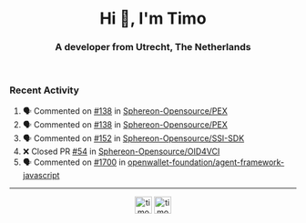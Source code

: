 <h1 align="center">Hi 👋, I'm Timo</h1>
<h3 align="center">A developer from Utrecht, The Netherlands</h3>
<br/>
<!-- https://github.com/rahuldkjain/github-profile-readme-generator --!>

<!--  <p align="left"><img src="https://github-readme-stats.vercel.app/api?username=timoglastra&show_icons=true&count_private=true&" alt="timoglastra" /></p> --!>

<!--
Github language stats
<p align="left"><img src="https://github-readme-stats.vercel.app/api/top-langs/?username=timoglastra&layout=compact" alt="timoglastra" /><p>
-->

<!-- Codestats language stats -->
<!-- <p align="left"><img src="https://codestats-readme.vercel.app/api/top-langs/?username=timoglastra&layout=compact&language_count=12" alt="timoglastra" /><p>    --!>
  
<h3>Recent Activity</h3>

<!--START_SECTION:activity-->
1. 🗣 Commented on [#138](https://github.com/Sphereon-Opensource/PEX/pull/138#issuecomment-1900241790) in [Sphereon-Opensource/PEX](https://github.com/Sphereon-Opensource/PEX)
2. 🗣 Commented on [#138](https://github.com/Sphereon-Opensource/PEX/pull/138#issuecomment-1900163099) in [Sphereon-Opensource/PEX](https://github.com/Sphereon-Opensource/PEX)
3. 🗣 Commented on [#152](https://github.com/Sphereon-Opensource/SSI-SDK/pull/152#issuecomment-1900155785) in [Sphereon-Opensource/SSI-SDK](https://github.com/Sphereon-Opensource/SSI-SDK)
4. ❌ Closed PR [#54](https://github.com/Sphereon-Opensource/OID4VCI/pull/54) in [Sphereon-Opensource/OID4VCI](https://github.com/Sphereon-Opensource/OID4VCI)
5. 🗣 Commented on [#1700](https://github.com/openwallet-foundation/agent-framework-javascript/issues/1700#issuecomment-1900040544) in [openwallet-foundation/agent-framework-javascript](https://github.com/openwallet-foundation/agent-framework-javascript)
<!--END_SECTION:activity-->

---

<p align="center">
<a href="https://twitter.com/timoglastra" target="blank"><img align="center" src="https://cdn.jsdelivr.net/npm/simple-icons@3.0.1/icons/twitter.svg" alt="timoglastra" height="30" width="30" /></a>
<a href="https://linkedin.com/in/timoglastra" target="blank"><img align="center" src="https://cdn.jsdelivr.net/npm/simple-icons@3.0.1/icons/linkedin.svg" alt="timoglastra" height="30" width="30" /></a>
</p>




